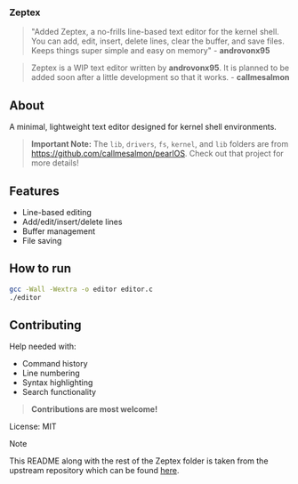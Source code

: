 ### Zeptex
> "Added Zeptex, a no-frills line-based text editor for the kernel shell. You can add,
> edit, insert, delete lines, clear the buffer, and save files. Keeps things super
> simple and easy on memory" - **androvonx95**

> Zeptex is a WIP text editor written by **androvonx95**. It is planned to be added soon
> after a little development so that it works. - **callmesalmon**

## About
A minimal, lightweight text editor designed for kernel shell environments.

> **Important Note:** The `lib`, `drivers`, `fs`, `kernel`, and `lib` folders are from https://github.com/callmesalmon/pearlOS. Check out that project for more details!

## Features
- Line-based editing
- Add/edit/insert/delete lines
- Buffer management
- File saving

## How to run

```bash 
gcc -Wall -Wextra -o editor editor.c
./editor
```
## Contributing
Help needed with:
- Command history
- Line numbering
- Syntax highlighting   
- Search functionality

> **Contributions are most welcome!**

License: MIT

> [!NOTE]
> This README along with the rest of the Zeptex folder is taken
> from the upstream repository which can be found [here](https://github.com/androvonx95/Zeptex).
